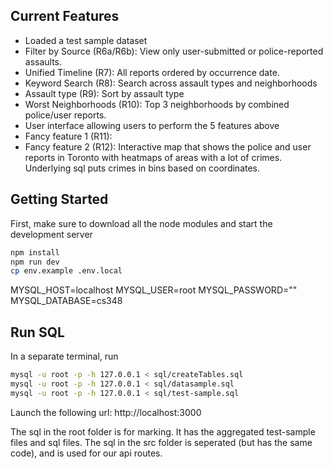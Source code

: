 ## Current Features
- Loaded a test sample dataset
- Filter by Source (R6a/R6b): View only user-submitted or police-reported assaults.
- Unified Timeline (R7): All reports ordered by occurrence date.
- Keyword Search (R8): Search across assault types and neighborhoods
- Assault type (R9): Sort by assault type
- Worst Neighborhoods (R10): Top 3 neighborhoods by combined police/user reports.
- User interface allowing users to perform the 5 features above
- Fancy feature 1 (R11):
- Fancy feature 2 (R12): Interactive map that shows the police and user reports in Toronto with heatmaps of areas with a lot of crimes. Underlying sql puts crimes in bins based on coordinates.

## Getting Started
First, make sure to download all the node modules and start the development server
```bash
npm install
npm run dev
cp env.example .env.local
```
MYSQL_HOST=localhost
MYSQL_USER=root
MYSQL_PASSWORD=""
MYSQL_DATABASE=cs348

## Run SQL

In a separate terminal, run
```bash
mysql -u root -p -h 127.0.0.1 < sql/createTables.sql
mysql -u root -p -h 127.0.0.1 < sql/datasample.sql
mysql -u root -p -h 127.0.0.1 < sql/test-sample.sql
```

Launch the following url: http://localhost:3000

The sql in the root folder is for marking. It has the aggregated test-sample files and sql files. The sql in the src folder is seperated (but has the same code), and is used for our api routes.